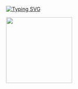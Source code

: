 [![Typing SVG](https://readme-typing-svg.herokuapp.com/?lines=Welcome+to+my+GitHub;I'm+new+to+GitHub+xD)](https://www.youtube.com/watch?v=dQw4w9WgXcQ)

<img height="180em" src="https://github-readme-stats.vercel.app/api?username=404namiii&show_icons=true&hide_border=true&theme=onedark&count_private=true&include_all_commits=true" />
